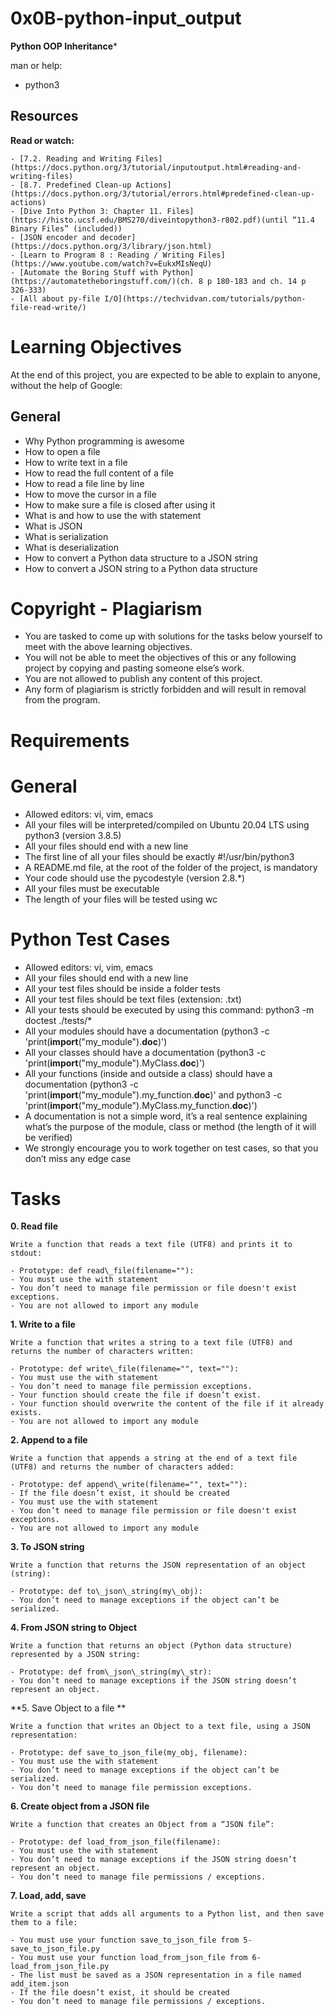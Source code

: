 # 0x0B-python-input\_output

**Python OOP Inheritance***

man or help:

- python3

## Resources

**Read or watch:**

    - [7.2. Reading and Writing Files](https://docs.python.org/3/tutorial/inputoutput.html#reading-and-writing-files)
    - [8.7. Predefined Clean-up Actions](https://docs.python.org/3/tutorial/errors.html#predefined-clean-up-actions)
    - [Dive Into Python 3: Chapter 11. Files](https://histo.ucsf.edu/BMS270/diveintopython3-r802.pdf)(until “11.4 Binary Files” (included))
    - [JSON encoder and decoder](https://docs.python.org/3/library/json.html)
    - [Learn to Program 8 : Reading / Writing Files](https://www.youtube.com/watch?v=EukxMIsNeqU)
    - [Automate the Boring Stuff with Python](https://automatetheboringstuff.com/)(ch. 8 p 180-183 and ch. 14 p 326-333)
    - [All about py-file I/O](https://techvidvan.com/tutorials/python-file-read-write/)

# Learning Objectives

At the end of this project, you are expected to be able to explain to anyone, without the help of Google:

## General

- Why Python programming is awesome
- How to open a file
- How to write text in a file
- How to read the full content of a file 
- How to read a file line by line
- How to move the cursor in a file
- How to make sure a file is closed after using it
- What is and how to use the with statement
- What is JSON
- What is serialization
- What is deserialization
- How to convert a Python data structure to a JSON string 
- How to convert a JSON string to a Python data structure
# Copyright - Plagiarism

- You are tasked to come up with solutions for the tasks below yourself to meet with the above learning objectives.
- You will not be able to meet the objectives of this or any following project by copying and pasting someone else’s work. 
- You are not allowed to publish any content of this project.
- Any form of plagiarism is strictly forbidden and will result in removal from the program.
 
# Requirements

# General

- Allowed editors: vi, vim, emacs
- All your files will be interpreted/compiled on Ubuntu 20.04 LTS using python3 (version 3.8.5)
- All your files should end with a new line
- The first line of all your files should be exactly #!/usr/bin/python3
- A README.md file, at the root of the folder of the project, is mandatory
- Your code should use the pycodestyle (version 2.8.*)
- All your files must be executable
- The length of your files will be tested using wc

# Python Test Cases

- Allowed editors: vi, vim, emacs
- All your files should end with a new line
- All your test files should be inside a folder tests
- All your test files should be text files (extension: .txt)
- All your tests should be executed by using this command: python3 -m doctest ./tests/*
- All your modules should have a documentation (python3 -c 'print(__import__("my\_module").__doc__)')
- All your classes should have a documentation (python3 -c 'print(__import__("my\_module").MyClass.__doc__)')
- All your functions (inside and outside a class) should have a documentation (python3 -c 'print(__import__("my\_module").my\_function.__doc__)' and python3 -c 'print(__import__("my\_module").MyClass.my\_function.__doc__)')
- A documentation is not a simple word, it’s a real sentence explaining what’s the purpose of the module, class or method (the length of it will be verified)
- We strongly encourage you to work together on test cases, so that you don’t miss any edge case

# Tasks

**0. Read file**

	Write a function that reads a text file (UTF8) and prints it to stdout:

	- Prototype: def read\_file(filename=""):
	- You must use the with statement
	- You don’t need to manage file permission or file doesn't exist exceptions.
	- You are not allowed to import any module

**1. Write to a file**

	Write a function that writes a string to a text file (UTF8) and returns the number of characters written:

	- Prototype: def write\_file(filename="", text=""):
	- You must use the with statement
	- You don’t need to manage file permission exceptions.
	- Your function should create the file if doesn’t exist.
	- Your function should overwrite the content of the file if it already exists.
	- You are not allowed to import any module

**2. Append to a file**

	Write a function that appends a string at the end of a text file (UTF8) and returns the number of characters added:

	- Prototype: def append\_write(filename="", text=""):
	- If the file doesn’t exist, it should be created
	- You must use the with statement
	- You don’t need to manage file permission or file doesn't exist exceptions.
	- You are not allowed to import any module

**3. To JSON string**

	Write a function that returns the JSON representation of an object (string):
	
	- Prototype: def to\_json\_string(my\_obj):
	- You don’t need to manage exceptions if the object can’t be serialized.

**4. From JSON string to Object**

	Write a function that returns an object (Python data structure) represented by a JSON string:

	- Prototype: def from\_json\_string(my\_str):
	- You don’t need to manage exceptions if the JSON string doesn’t represent an object.

**5. Save Object to a file **

	Write a function that writes an Object to a text file, using a JSON representation:

	- Prototype: def save_to_json_file(my_obj, filename):
	- You must use the with statement
	- You don’t need to manage exceptions if the object can’t be serialized.
	- You don’t need to manage file permission exceptions.

**6. Create object from a JSON file**

	Write a function that creates an Object from a “JSON file”:

	- Prototype: def load_from_json_file(filename):
	- You must use the with statement
	- You don’t need to manage exceptions if the JSON string doesn’t represent an object.
	- You don’t need to manage file permissions / exceptions.

**7. Load, add, save**

	Write a script that adds all arguments to a Python list, and then save them to a file:
	
	- You must use your function save_to_json_file from 5-save_to_json_file.py
	- You must use your function load_from_json_file from 6-load_from_json_file.py
	- The list must be saved as a JSON representation in a file named add_item.json
	- If the file doesn’t exist, it should be created
	- You don’t need to manage file permissions / exceptions.
